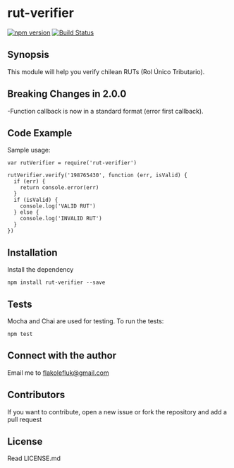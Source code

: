 # rut-verifier

[![npm version](https://badge.fury.io/js/rut-verifier.svg)](https://badge.fury.io/js/rut-verifier) [![Build Status](https://travis-ci.org/flakolefluk/rut-verifier.svg?branch=master)](https://travis-ci.org/flakolefluk/rut-verifier)

## Synopsis
This module will help you verify chilean RUTs (Rol Único Tributario).

## Breaking Changes in 2.0.0

-Function callback is now in a standard format (error first callback).

## Code Example

Sample usage:
```
var rutVerifier = require('rut-verifier')

rutVerifier.verify('198765430', function (err, isValid) {
  if (err) {
    return console.error(err)
  }
  if (isValid) {
    console.log('VALID RUT')
  } else {
    console.log('INVALID RUT')
  }
})
```

## Installation

Install the dependency
```
npm install rut-verifier --save
```

## Tests

Mocha and Chai are used for testing. To run the tests:
```
npm test
```

## Connect with the author

Email me to flakolefluk@gmail.com

## Contributors

If you want to contribute, open a new issue or fork the repository and add a pull request

## License

Read LICENSE.md
